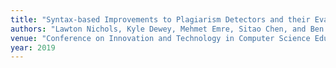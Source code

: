```yaml
---
title: "Syntax-based Improvements to Plagiarism Detectors and their Evaluations"
authors: "Lawton Nichols, Kyle Dewey, Mehmet Emre, Sitao Chen, and Ben Hardekopf"
venue: "Conference on Innovation and Technology in Computer Science Education (ITiCSE)"
year: 2019
---
```

